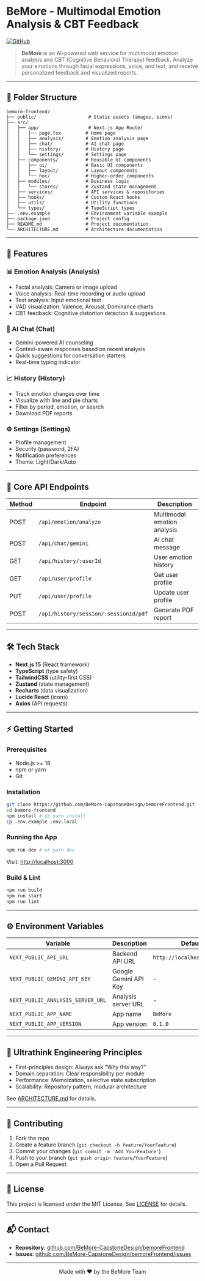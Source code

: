 # BeMore - Multimodal Emotion Analysis & CBT Feedback

[![GitHub](https://img.shields.io/badge/GitHub-Repository-blue?logo=github)](https://github.com/BeMore-CapstoneDesign/bemoreFrontend)

> **BeMore** is an AI-powered web service for multimodal emotion analysis and CBT (Cognitive Behavioral Therapy) feedback. Analyze your emotions through facial expressions, voice, and text, and receive personalized feedback and visualized reports.

---

## 📂 Folder Structure

```
bemore-frontend/
├── public/                   # Static assets (images, icons)
├── src/
│   ├── app/                  # Next.js App Router
│   │   ├── page.tsx         # Home page
│   │   ├── analysis/        # Emotion analysis page
│   │   ├── chat/            # AI chat page
│   │   ├── history/         # History page
│   │   └── settings/        # Settings page
│   ├── components/          # Reusable UI components
│   │   ├── ui/              # Basic UI components
│   │   ├── layout/          # Layout components
│   │   └── hoc/             # Higher-order components
│   ├── modules/             # Business logic
│   │   └── stores/          # Zustand state management
│   ├── services/            # API services & repositories
│   ├── hooks/               # Custom React hooks
│   ├── utils/               # Utility functions
│   └── types/               # TypeScript types
├── .env.example             # Environment variable example
├── package.json             # Project config
├── README.md                # Project documentation
└── ARCHITECTURE.md          # Architecture documentation
```

---

## 🚀 Features

### 📊 Emotion Analysis (Analysis)
- Facial analysis: Camera or image upload
- Voice analysis: Real-time recording or audio upload
- Text analysis: Input emotional text
- VAD visualization: Valence, Arousal, Dominance charts
- CBT feedback: Cognitive distortion detection & suggestions

### 💬 AI Chat (Chat)
- Gemini-powered AI counseling
- Context-aware responses based on recent analysis
- Quick suggestions for conversation starters
- Real-time typing indicator

### 📈 History (History)
- Track emotion changes over time
- Visualize with line and pie charts
- Filter by period, emotion, or search
- Download PDF reports

### ⚙️ Settings (Settings)
- Profile management
- Security (password, 2FA)
- Notification preferences
- Theme: Light/Dark/Auto

---

## 🔗 Core API Endpoints

| Method | Endpoint                                 | Description                |
| ------ | ---------------------------------------- | -------------------------- |
| POST   | `/api/emotion/analyze`                   | Multimodal emotion analysis|
| POST   | `/api/chat/gemini`                       | AI chat message            |
| GET    | `/api/history/:userId`                   | User emotion history       |
| GET    | `/api/user/profile`                      | Get user profile           |
| PUT    | `/api/user/profile`                      | Update user profile        |
| POST   | `/api/history/session/:sessionId/pdf`    | Generate PDF report        |

---

## 🛠️ Tech Stack

- **Next.js 15** (React framework)
- **TypeScript** (type safety)
- **TailwindCSS** (utility-first CSS)
- **Zustand** (state management)
- **Recharts** (data visualization)
- **Lucide React** (icons)
- **Axios** (API requests)

---

## ⚡ Getting Started

### Prerequisites
- Node.js >= 18
- npm or yarn
- Git

### Installation

```bash
git clone https://github.com/BeMore-CapstoneDesign/bemoreFrontend.git
cd bemore-frontend
npm install # or yarn install
cp .env.example .env.local
```

### Running the App

```bash
npm run dev # or yarn dev
```

Visit: [http://localhost:3000](http://localhost:3000)

### Build & Lint

```bash
npm run build
npm run start
npm run lint
```

---

## ⚙️ Environment Variables

| Variable                        | Description                | Default                      |
| ------------------------------- | -------------------------- | ---------------------------- |
| `NEXT_PUBLIC_API_URL`           | Backend API URL            | `http://localhost:3001/api`  |
| `NEXT_PUBLIC_GEMINI_API_KEY`    | Google Gemini API Key      | -                            |
| `NEXT_PUBLIC_ANALYSIS_SERVER_URL`| Analysis server URL        | -                            |
| `NEXT_PUBLIC_APP_NAME`          | App name                   | `BeMore`                     |
| `NEXT_PUBLIC_APP_VERSION`       | App version                | `0.1.0`                      |

---

## 🧬 Ultrathink Engineering Principles
- First-principles design: Always ask "Why this way?"
- Domain separation: Clear responsibility per module
- Performance: Memoization, selective state subscription
- Scalability: Repository pattern, modular architecture

See [ARCHITECTURE.md](./ARCHITECTURE.md) for details.

---

## 🤝 Contributing
1. Fork the repo
2. Create a feature branch (`git checkout -b feature/YourFeature`)
3. Commit your changes (`git commit -m 'Add YourFeature'`)
4. Push to your branch (`git push origin feature/YourFeature`)
5. Open a Pull Request

---

## 📄 License

This project is licensed under the MIT License. See [LICENSE](LICENSE) for details.

---

## 📬 Contact
- **Repository**: [github.com/BeMore-CapstoneDesign/bemoreFrontend](https://github.com/BeMore-CapstoneDesign/bemoreFrontend)
- **Issues**: [github.com/BeMore-CapstoneDesign/bemoreFrontend/issues](https://github.com/BeMore-CapstoneDesign/bemoreFrontend/issues)

---

<div align="center">
Made with ❤️ by the BeMore Team
</div>